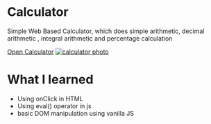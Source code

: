# Calculator

Simple Web Based Calculator,
which does simple arithmetic, decimal arithmetic , integral arithmetic and percentage calculation

[Open Calculator](https://yuganksingh.github.io/calculator/)
[![calculator photo](https://lh3.googleusercontent.com/pw/ACtC-3ewZMZY5kAiiHisDEYxi2q8qQYCx4ME8bimM60m9tOKlmDw8wqYWbIaCu_e8NoqSmZy5eh_EdqxiHKDNz4bnZpr98D0WtE0UuwMBDAfzI33GQBjQpoaTtAKtlmP_Ceoev2SQlU9mEIUPOb0vVc9A089=w520-h677-no?authuser=0)](https://yuganksingh.github.io/calculator/)



# What I learned
- Using onClick in HTML
- Using eval() operator in js
- basic DOM manipulation using vanilla JS
